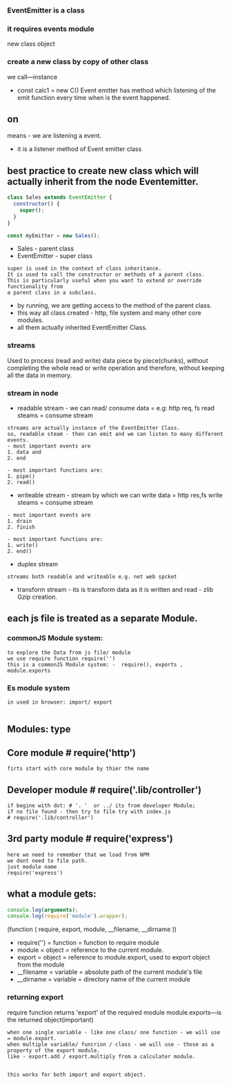 ### EventEmitter is a class
### it requires events module 
new class object

### create a new class by copy of other class 
we call—instance
* const calc1 = new C()
Event emitter has method which listening of the emit function every time when is the event happened.

## on 
means - we are listening a event.
- it is a listener method of Event emitter class 



## best practice to create new class which will actually inherit from the node Eventemitter.
```javascript
class Sales extends EventEmitter {
  constructor() {
    super();
  }
}

const myEmitter = new Sales(); 
```
* Sales - parent class
* EventEmitter - super class 
``` 
super is used in the context of class inheritance. 
It is used to call the constructor or methods of a parent class. 
This is particularly useful when you want to extend or override functionality from 
a parent class in a subclass.
```
* by running, we are getting access to the method of the parent class. 
* this way all class created - http, file system and many other core modules. 
* all them actually inherited EventEmitter Class. 

### streams
Used to process (read and write) data piece by piece(chunks), 
without completing the whole read or write operation and therefore, 
without keeping all the data in memory. 

### stream in node 
- readable stream - we can read/ consume data = e.g: http req, fs read steams = consume stream
```
streams are actually instance of the EventEmitter Class. 
so, readable steam - then can emit and we can listen to many different events. 
- most important events are 
1. data and 
2. end

- most important functions are: 
1. pipe()
2. read()
```
- writeable stream - stream by which we can write data = http res,fs write steams = consume stream
``` 
- most important events are 
1. drain
2. finish

- most important functions are: 
1. write()
2. end()

```
- duplex stream
```
streams both readable and writeable e.g. net web spcket
```
- transform stream - its is transform data as it is written and read - zlib Gzip creation.


## each js file is treated as a separate Module. 
### commonJS Module system:
```
to explore the Data from js file/ module 
we use require function require('')
this is a commonJS Module system: -  require(), exports , module.exports

```
### Es module system
```
in used in browser: import/ export 


```

## Modules: type
## Core module        # require('http')
```
firts start with core module by thier the name 

```
## Developer module   # require('.lib/controller')
```
if begine with dot: # '. '  or ../ its from developer Module;
if no file found - then try to file try with index.js 
# require('.lib/controller')
```
## 3rd party module   # require('express')
```
here we need to remember that we load from NPM 
we dont need to file path.
just module name 
require('express')
```

## what a module gets: 
```javascript
console.log(arguments);
console.log(require('module').wrapper);
```

(function ( require, export, module, __filename, __dirname ))
* require('') = function = function to require module
* module = object = reference to the current module.
* export = object = reference to module.export, used to export object from the module
* __filename = variable = absolute path of the current module's file
* __dirname = variable = directory name of the current module

### returning export 
require function returns 'export' of the required module
module.exports—is the returned object(important)
``` 
when one single variable - like one class/ one function - we will use = module.export.
when multiple variable/ funcrion / class - we will use - those as a property of the export module. 
like - export.add / export.multiply from a calculater module. 


this works for both import and export object. 
```

